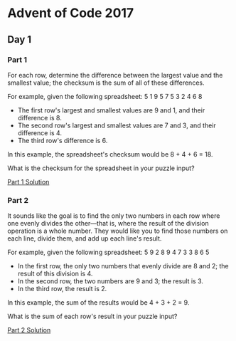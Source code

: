 # Advent of Code 2017
## Day 1

### Part 1
For each row, determine the difference between the largest value and the smallest value; the checksum is the sum of all of these differences.

For example, given the following spreadsheet:
5 1 9 5
7 5 3
2 4 6 8

* The first row's largest and smallest values are 9 and 1, and their difference is 8.
* The second row's largest and smallest values are 7 and 3, and their difference is 4.
* The third row's difference is 6.

In this example, the spreadsheet's checksum would be 8 + 4 + 6 = 18.

What is the checksum for the spreadsheet in your puzzle input?

[Part 1 Solution](part1.rb)

### Part 2
It sounds like the goal is to find the only two numbers in each row where one evenly divides the other—that is, where the result of the division operation is a whole number. They would like you to find those numbers on each line, divide them, and add up each line's result.

For example, given the following spreadsheet:
5 9 2 8
9 4 7 3
3 8 6 5

* In the first row, the only two numbers that evenly divide are 8 and 2; the result of this division is 4.
* In the second row, the two numbers are 9 and 3; the result is 3.
* In the third row, the result is 2.

In this example, the sum of the results would be 4 + 3 + 2 = 9.

What is the sum of each row's result in your puzzle input?

[Part 2 Solution](part2.rb)